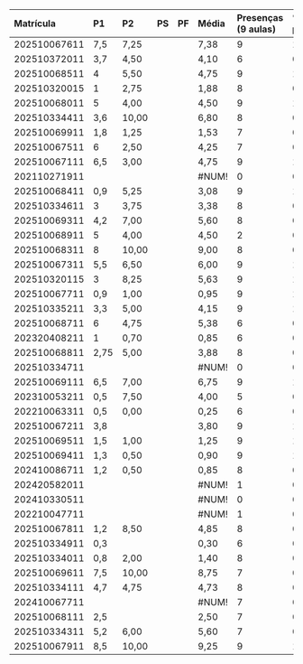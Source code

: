| Matrícula | P1 | P2 | PS | PF | Média | Presenças (9 aulas) | % preseça | Situação |
| :--- | :--- | :--- | :--- | :--- | :--- | :--- | :--- | :--- |
| 202510067611 | 7,5 | 7,25 | | | 7,38 | 9 | 1,00 | Aprovado |
| 202510372011 | 3,7 | 4,50 | | | 4,10 | 6 | 0,67 | Indefinido |
| 202510068511 | 4 | 5,50 | | | 4,75 | 9 | 1,00 | Indefinido |
| 202510320015 | 1 | 2,75 | | | 1,88 | 8 | 0,89 | Indefinido |
| 202510068011 | 5 | 4,00 | | | 4,50 | 9 | 1,00 | Indefinido |
| 202510334411 | 3,6 | 10,00 | | | 6,80 | 8 | 0,89 | Aprovado |
| 202510069911 | 1,8 | 1,25 | | | 1,53 | 7 | 0,78 | Indefinido |
| 202510067511 | 6 | 2,50 | | | 4,25 | 7 | 0,78 | Indefinido |
| 202510067111 | 6,5 | 3,00 | | | 4,75 | 9 | 1,00 | Indefinido |
| 202110271911 | | | | | \#NUM! | 0 | 0,00 | \#NUM! |
| 202510068411 | 0,9 | 5,25 | | | 3,08 | 9 | 1,00 | Indefinido |
| 202510334611 | 3 | 3,75 | | | 3,38 | 8 | 0,89 | Indefinido |
| 202510069311 | 4,2 | 7,00 | | | 5,60 | 8 | 0,89 | Indefinido |
| 202510068911 | 5 | 4,00 | | | 4,50 | 2 | 0,22 | Indefinido |
| 202510068311 | 8 | 10,00 | | | 9,00 | 8 | 0,89 | Aprovado |
| 202510067311 | 5,5 | 6,50 | | | 6,00 | 9 | 1,00 | Aprovado |
| 202510320115 | 3 | 8,25 | | | 5,63 | 9 | 1,00 | Indefinido |
| 202510067711 | 0,9 | 1,00 | | | 0,95 | 9 | 1,00 | Indefinido |
| 202510335211 | 3,3 | 5,00 | | | 4,15 | 9 | 1,00 | Indefinido |
| 202510068711 | 6 | 4,75 | | | 5,38 | 6 | 0,67 | Indefinido |
| 202320408211 | 1 | 0,70 | | | 0,85 | 6 | 0,67 | Indefinido |
| 202510068811 | 2,75 | 5,00 | | | 3,88 | 8 | 0,89 | Indefinido |
| 202510334711 | | | | | \#NUM! | 0 | 0,00 | \#NUM! |
| 202510069111 | 6,5 | 7,00 | | | 6,75 | 9 | 1,00 | Aprovado |
| 202310053211 | 0,5 | 7,50 | | | 4,00 | 5 | 0,67 | Indefinido |
| 202210063311 | 0,5 | 0,00 | | | 0,25 | 6 | 0,67 | Indefinido |
| 202510067211 | 3,8 | | | | 3,80 | 9 | 1,00 | Indefinido |
| 202510069511 | 1,5 | 1,00 | | | 1,25 | 9 | 1,00 | Indefinido |
| 202510069411 | 1,3 | 0,50 | | | 0,90 | 9 | 1,00 | Indefinido |
| 202410086711 | 1,2 | 0,50 | | | 0,85 | 8 | 0,89 | Indefinido |
| 202420582011 | | | | | \#NUM! | 1 | 0,11 | \#NUM! |
| 202410330511 | | | | | \#NUM! | 0 | 0,00 | \#NUM! |
| 202210047711 | | | | | \#NUM! | 1 | 0,11 | \#NUM! |
| 202510067811 | 1,2 | 8,50 | | | 4,85 | 8 | 0,89 | Indefinido |
| 202510334911 | 0,3 | | | | 0,30 | 6 | 0,67 | Indefinido |
| 202510334011 | 0,8 | 2,00 | | | 1,40 | 8 | 0,89 | Indefinido |
| 202510069611 | 7,5 | 10,00 | | | 8,75 | 7 | 0,78 | Aprovado |
| 202510334111 | 4,7 | 4,75 | | | 4,73 | 8 | 0,89 | Indefinido |
| 202410067711 | | | | | \#NUM! | 7 | 0,78 | \#NUM! |
| 202510068111 | 2,5 | | | | 2,50 | 7 | 0,78 | Indefinido |
| 202510334311 | 5,2 | 6,00 | | | 5,60 | 7 | 0,78 | Indefinido |
| 202510067911 | 8,5 | 10,00 | | | 9,25 | 9 | 1,00 | Aprovado |
